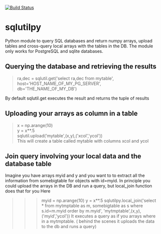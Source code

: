 [![Build Status](https://travis-ci.org/segasai/sqlutilpy.svg?branch=master)](https://travis-ci.org/segasai/sqlutilpy)

# sqlutilpy
Python module to query SQL databases and return numpy arrays, upload
tables and cross-query local arrays with the tables in the DB.
The module only works for PostgreSQL and sqlite databases.

## Querying the database and retrieving the results
> ra,dec = sqlutil.get('select ra,dec from mytable', host='HOST_NAME_OF_MY_PG_SERVER', db='THE_NAME_OF_MY_DB')

By default sqlutil.get executes the result and returns the tuple of 
results

## Uploading your arrays as column in a table

> x = np.arange(10)                                                   
> y = x**.5                                                           
> sqlutil.upload('mytable',(x,y),('xcol','ycol'))    
 This will create a table called mytable with columns xcol and ycol 
  
## Join query involving your local data and the database table

Imagine you have arrays myid and y and you want to to extract all the 
information from somebigtable for objects with id=myid. In principle
you could upload the arrays in the DB and run a query, but local_join function does that for you 
Here
>>> myid = np.arange(10)
>>> y = x**.5
>>> sqlutilpy.local_join('select * from mytmptable as m, somebigtable as s where s.id=m.myid order by m.myid',                                                                           'mytmptable',(x,y),('myid','ycol'))
It executes a query as if you arrays where in a mytmptable. ( behind the scenes
it uploads the data to the db and runs a query)

